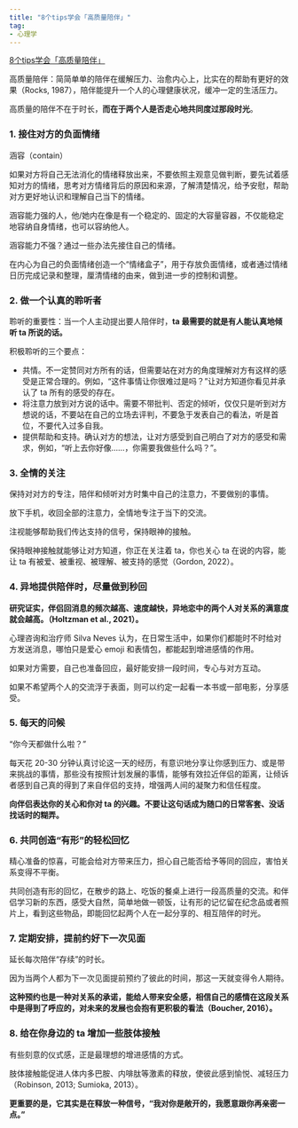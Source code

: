 ```yaml
---
title: "8个tips学会「高质量陪伴」"
tag:
- 心理学
---
```

[8个tips学会「高质量陪伴」](https://mp.weixin.qq.com/s?__biz=MzA4NjcyMDU1NQ==&mid=2247707310&idx=1&sn=5f5b2bbb6c53af935efce40b9f20faf5&chksm=9fc983eaa8be0afc93774bd067e65c448f595a6f7e2084eefc0872bf423d80acd34c7f270d64&mpshare=1&scene=1&srcid=0611fmK44UgOjHEszKdVKgpb&sharer_sharetime=1654908981201&sharer_shareid=0bebe4dacb689b82ff4fd8e1accc1b1a#rd)

高质量陪伴：简简单单的陪伴在缓解压力、治愈内心上，比实在的帮助有更好的效果（Rocks, 1987），陪伴能提升一个人的心理健康状况，缓冲一定的生活压力。

高质量的陪伴不在于时长，**而在于两个人是否走心地共同度过那段时光**。

### 1. 接住对方的负面情绪
涵容（contain）

如果对方将自己无法消化的情绪释放出来，不要依照主观意见做判断，要先试着感知对方的情绪，思考对方情绪背后的原因和来源，了解清楚情况，给予安慰，帮助对方更好地认识和理解自己当下的情绪。

涵容能力强的人，他/她内在像是有一个稳定的、固定的大容量容器，不仅能稳定地容纳自身情绪，也可以容纳他人。

涵容能力不强？通过一些办法先接住自己的情绪。

在内心为自己的负面情绪创造一个“情绪盒子”，用于存放负面情绪，或者通过情绪日历完成记录和整理，厘清情绪的由来，做到进一步的控制和调整。
### 2. 做一个认真的聆听者
聆听的重要性：当一个人主动提出要人陪伴时，**ta 最需要的就是有人能认真地倾听 ta 所说的话。**

积极聆听的三个要点：
- 共情。不一定赞同对方所有的话，但需要站在对方的角度理解对方有这样的感受是正常合理的。例如，“这件事情让你很难过是吗？”让对方知道你看见并承认了 ta 所有的感受的存在。
- 将注意力放到对方说的话中。需要不带批判、否定的倾听，仅仅只是听到对方想说的话，不要站在自己的立场去评判，不要急于发表自己的看法，听是首位，不要代入过多自我。
- 提供帮助和支持。确认对方的想法，让对方感受到自己明白了对方的感受和需求，例如，“听上去你好像……，你需要我做些什么吗？”。
### 3. 全情的关注
保持对对方的专注，陪伴和倾听对方时集中自己的注意力，不要做别的事情。

放下手机，收回全部的注意力，全情地专注于当下的交流。

注视能够帮助我们传达支持的信号，保持眼神的接触。

保持眼神接触就能够让对方知道，你正在关注着 ta，你也关心 ta 在说的内容，能让 ta 有被爱、被重视、被理解、被支持的感觉（Gordon, 2022）。
### 4. 异地提供陪伴时，尽量做到秒回
**研究证实，伴侣回消息的频次越高、速度越快，异地恋中的两个人对关系的满意度就会越高。（Holtzman et al., 2021）。**

心理咨询和治疗师 Silva Neves 认为，在日常生活中，如果你们都能时不时给对方发送消息，哪怕只是爱心 emoji 和表情包，都能起到增进感情的作用。

如果对方需要，自己也准备回应，最好能安排一段时间，专心与对方互动。

如果不希望两个人的交流浮于表面，则可以约定一起看一本书或一部电影，分享感受。
### 5. 每天的问候
“你今天都做什么啦？”

每天花 20-30 分钟认真讨论这一天的经历，有意识地分享让你感到压力、或是带来挑战的事情，那些没有按照计划发展的事情，能够有效拉近伴侣的距离，让倾诉者感到自己真的得到了来自伴侣的支持，增强两人间的凝聚力和信任程度。

**向伴侣表达你的关心和你对 ta 的兴趣。不要让这句话成为随口的日常客套、没话找话时的糊弄。**
### 6. 共同创造“有形”的轻松回忆
精心准备的惊喜，可能会给对方带来压力，担心自己能否给予等同的回应，害怕关系变得不平衡。

共同创造有形的回忆，在散步的路上、吃饭的餐桌上进行一段高质量的交流。和伴侣学习新的东西，感受大自然，简单地做一顿饭，让有形的记忆留在纪念品或者照片上，看到这些物品，即能回忆起两个人在一起分享的、相互陪伴的时光。
### 7. 定期安排，提前约好下一次见面
延长每次陪伴“存续”的时长。

因为当两个人都为下一次见面提前预约了彼此的时间，那这一天就变得令人期待。

**这种预约也是一种对关系的承诺，能给人带来安全感，相信自己的感情在这段关系中是得到了呼应的，对未来的发展也会抱有更积极的看法（Boucher, 2016）。**
### 8. 给在你身边的 ta 增加一些肢体接触
有些刻意的仪式感，正是最理想的增进感情的方式。

肢体接触能促进人体内多巴胺、内啡肽等激素的释放，使彼此感到愉悦、减轻压力（Robinson, 2013; Sumioka, 2013）。
  
**更重要的是，它其实是在释放一种信号，“我对你是敞开的，我愿意跟你再亲密一点。”**